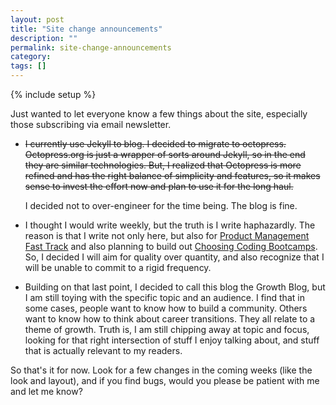 ```yaml
---
layout: post
title: "Site change announcements"
description: ""
permalink: site-change-announcements
category:
tags: []
---
```

{% include setup %}

Just wanted to let everyone know a few things about the site, especially those subscribing via email newsletter.

* <p style="text-decoration: line-through;">I currently use Jekyll to blog. I decided to migrate to octopress. Octopress.org is just a wrapper of sorts around Jekyll, so in the end they are similar technologies. But, I realized that Octopress is more refined and has the right balance of simplicity and features, so it makes sense to invest the effort now and plan to use it for the long haul.</p> I decided not to over-engineer for the time being. The blog is fine.

* I thought I would write weekly, but the truth is I write haphazardly. The reason is that I write not only here, but also for [Product Management Fast Track](http://productmanagementfasttrack.com/) and also planning to build out [Choosing Coding Bootcamps](http://choosingcodingbootcamps.com/). So, I decided I will aim for quality over quantity, and also recognize that I will be unable to commit to a rigid frequency.

* Building on that last point, I decided to call this blog the Growth Blog, but I am still toying with the specific topic and an audience. I find that in some cases, people want to know how to build a community. Others want to know how to think about career transitions. They all relate to a theme of growth. Truth is, I am still chipping away at topic and focus, looking for that right intersection of stuff I enjoy talking about, and stuff that is actually relevant to my readers.

So that\'s it for now. Look for a few changes in the coming weeks (like the look and layout), and if you find bugs, would you please be patient with me and let me know?
